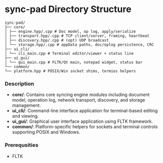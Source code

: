 # sync-pad Directory Structure
```
sync-pad/
├── core/
│ ├── engine.hpp/.cpp # Doc model, op log, apply/serialize
│ ├── transport.hpp/.cpp # TCP client/server, framing, heartbeat
│ ├── discovery.hpp/.cpp # (opt) UDP broadcast
│ └── storage.hpp/.cpp # appData paths, doc/oplog persistence, CRC
├── ui_cli/
│ └── cli_main.cpp # Terminal editor/viewer + status line
├── ui_gui/
│ └── gui_main.cpp # FLTK/Qt main, notepad widget, status bar
└── common/
└── platform.hpp # POSIX/Win socket shims, termios helpers
```
### Description

- **core/**: Contains core syncing engine modules including document model, operation log, network transport, discovery, and storage management.
- **ui_cli/**: Command-line interface application for terminal-based editing and viewing.
- **ui_gui/**: Graphical user interface application using FLTK framework.
- **common/**: Platform-specific helpers for sockets and terminal controls supporting POSIX and Windows.

### Prerequsities
- FLTK
